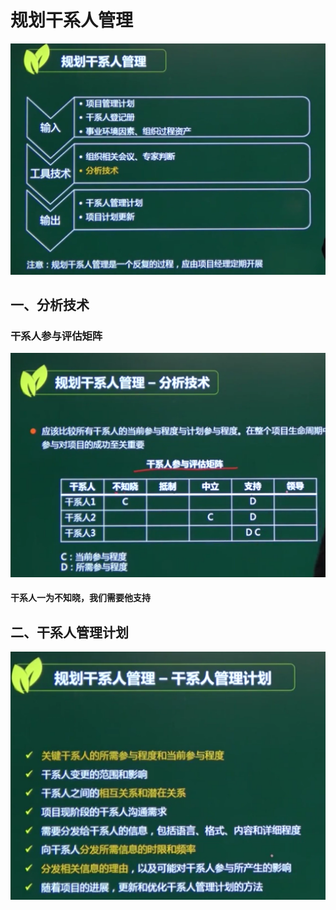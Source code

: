 # 规划干系人管理



![D](../picture/image-20210407145626115.png)



## 一、分析技术

### 干系人参与评估矩阵

![image-20210407145812749](../picture/image-20210407145812749.png)



#### 干系人一为不知晓，我们需要他支持



## 二、干系人管理计划

![image-20210407150002064](../picture/image-20210407150002064.png)































